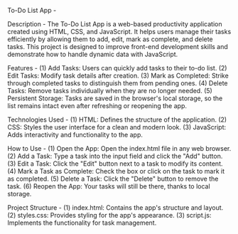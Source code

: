 To-Do List App - 

Description  - 
The To-Do List App is a web-based productivity application created using HTML, CSS, and JavaScript. It helps users manage their tasks efficiently by allowing them to add, edit, mark as complete, and delete tasks.
This project is designed to improve front-end development skills and demonstrate how to handle dynamic data with JavaScript.

Features - 
(1) Add Tasks:
    Users can quickly add tasks to their to-do list.
(2) Edit Tasks:
    Modify task details after creation.
(3) Mark as Completed:
    Strike through completed tasks to distinguish them from pending ones.
(4) Delete Tasks:
    Remove tasks individually when they are no longer needed.
(5) Persistent Storage:
    Tasks are saved in the browser's local storage, so the list remains intact even after refreshing or reopening the app.

 Technologies Used - 
 (1) HTML: Defines the structure of the application.
 (2) CSS: Styles the user interface for a clean and modern look.
 (3) JavaScript: Adds interactivity and functionality to the app. 

 How to Use - 
 (1) Open the App:
     Open the index.html file in any web browser.
 (2) Add a Task:
     Type a task into the input field and click the "Add" button.
 (3) Edit a Task:
     Click the "Edit" button next to a task to modify its content.
 (4) Mark a Task as Complete:
     Check the box or click on the task to mark it as completed.
 (5) Delete a Task:
     Click the "Delete" button to remove the task.
 (6) Reopen the App:
     Your tasks will still be there, thanks to local storage.

Project Structure - 
(1) index.html: Contains the app's structure and layout.
(2) styles.css: Provides styling for the app's appearance.
(3) script.js: Implements the functionality for task management.   

